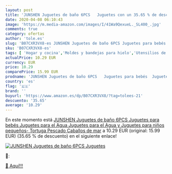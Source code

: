 ```yaml
---
layout: post
title: 'JUNSHEN Juguetes de baño 6PCS   Juguetes con un 35.65 % de descuento'
date: 2020-04-08 06:10:43
image: 'https://m.media-amazon.com/images/I/41Wa9QexueL._SL400_.jpg'
comments: true
category: ofertas
author: 'tole.es'
slug: 'B07CXR3VX8-es JUNSHEN Juguetes de baño 6PCS Juguetes para bebés Juguetes...'
sku: 'B07CXR3VX8-es'
tags: [ 'Hogar y cocina','Moldes y bandejas para hielo','Utensilios de bar','Utensilios de cocina','bebés', ]
actualPrice: 10.29 EUR
currency: EUR
price: 10.29
comparePrice: 15.99 EUR
prodname: 'JUNSHEN Juguetes de baño 6PCS   Juguetes para bebés  Juguetes para el Agua  Juguetes para el Agua y Juguetes para niños pequeños- Tortuga  Pescado  Caballos de mar'
country: 'es'
flag: '🇪🇸'
brand: ''
buyurl: 'https://www.amazon.es/dp/B07CXR3VX8/?tag=tolees-21'
descuento: '35.65'
average: '10.29'
---
```


En este momento está [JUNSHEN Juguetes de baño 6PCS   Juguetes para bebés  Juguetes para el Agua  Juguetes para el Agua y Juguetes para niños pequeños- Tortuga  Pescado  Caballos de mar](https://www.amazon.es/dp/B07CXR3VX8/?tag=tolees-21) a 10.29 EUR (original: 15.99 EUR) (35.65 %  de descuento) en el siguiente enlace!

[![JUNSHEN Juguetes de baño 6PCS   Juguetes](https://m.media-amazon.com/images/I/41Wa9QexueL._SL400_.jpg)](https://www.amazon.es/dp/B07CXR3VX8/?tag=tolees-21)

🔎:


[🛒 Aquí!!!](https://www.amazon.es/dp/B07CXR3VX8/?tag=tolees-21)

